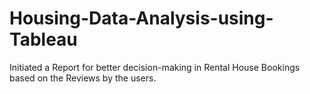 # Housing-Data-Analysis-using-Tableau
Initiated a Report for better decision-making in Rental House Bookings based on the Reviews by the users.
